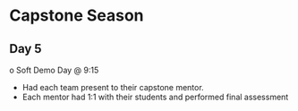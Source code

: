 # Capstone Season

## Day 5

o Soft Demo Day @ 9:15

- Had each team present to their capstone mentor.
- Each mentor had 1:1 with their students and performed final assessment